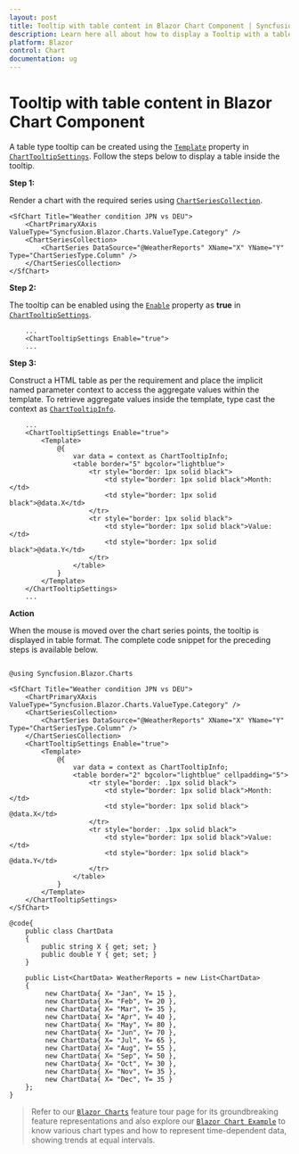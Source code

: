 ```yaml
---
layout: post
title: Tooltip with table content in Blazor Chart Component | Syncfusion
description: Learn here all about how to display a Tooltip with a table-like content in the Syncfusion Blazor Chart component step by step.
platform: Blazor
control: Chart
documentation: ug
---
```


# Tooltip with table content in Blazor Chart Component

A table type tooltip can be created using the [`Template`](https://help.syncfusion.com/cr/blazor/Syncfusion.Blazor.Charts.ChartTooltipSettings.html#Syncfusion_Blazor_Charts_ChartTooltipSettings_Template) property in [`ChartTooltipSettings`](https://help.syncfusion.com/cr/blazor/Syncfusion.Blazor.Charts.ChartTooltipSettings.html). Follow the steps below to display a table inside the tooltip.

**Step 1:**

Render a chart with the required series using [`ChartSeriesCollection`](https://help.syncfusion.com/cr/blazor/Syncfusion.Blazor.Charts.ChartSeriesCollection.html).

```razor
<SfChart Title="Weather condition JPN vs DEU">
    <ChartPrimaryXAxis ValueType="Syncfusion.Blazor.Charts.ValueType.Category" />
    <ChartSeriesCollection>
        <ChartSeries DataSource="@WeatherReports" XName="X" YName="Y" Type="ChartSeriesType.Column" />
    </ChartSeriesCollection>
</SfChart>
```

**Step 2:**

The tooltip can be enabled using the [`Enable`](https://help.syncfusion.com/cr/blazor/Syncfusion.Blazor.Charts.ChartTooltipSettings.html#Syncfusion_Blazor_Charts_ChartTooltipSettings_Enable) property as **true** in [`ChartTooltipSettings`](https://help.syncfusion.com/cr/blazor/Syncfusion.Blazor.Charts.ChartTooltipSettings.html).

```razor
    ...
    <ChartTooltipSettings Enable="true">
    ...
```

**Step 3:**

Construct a HTML table as per the requirement and place the implicit named parameter context to access the aggregate values within the template. To retrieve aggregate values inside the template, type cast the context as [`ChartTooltipInfo`](https://help.syncfusion.com/cr/blazor/Syncfusion.Blazor.Charts.ChartTooltipInfo.html).

```razor
    ...
    <ChartTooltipSettings Enable="true">
        <Template>
            @{
                var data = context as ChartTooltipInfo;
                <table border="5" bgcolor="lightblue">
                    <tr style="border: 1px solid black">
                        <td style="border: 1px solid black">Month: </td>
                        <td style="border: 1px solid black">@data.X</td>
                    </tr>
                    <tr style="border: 1px solid black">
                        <td style="border: 1px solid black">Value: </td>
                        <td style="border: 1px solid black">@data.Y</td>
                    </tr>
                </table>
            }
        </Template>
    </ChartTooltipSettings>
    ...
```

**Action**

When the mouse is moved over the chart series points, the tooltip is displayed in table format. The complete code snippet for the preceding steps is available below.

```razor

@using Syncfusion.Blazor.Charts

<SfChart Title="Weather condition JPN vs DEU">
    <ChartPrimaryXAxis ValueType="Syncfusion.Blazor.Charts.ValueType.Category" />
    <ChartSeriesCollection>
        <ChartSeries DataSource="@WeatherReports" XName="X" YName="Y" Type="ChartSeriesType.Column" />
    </ChartSeriesCollection>
    <ChartTooltipSettings Enable="true">
        <Template>
            @{
                var data = context as ChartTooltipInfo;
                <table border="2" bgcolor="lightblue" cellpadding="5">
                    <tr style="border: .1px solid black">
                        <td style="border: 1px solid black">Month: </td>
                        <td style="border: 1px solid black"> @data.X</td>
                    </tr>
                    <tr style="border: .1px solid black">
                        <td style="border: 1px solid black">Value: </td>
                        <td style="border: 1px solid black"> @data.Y</td>
                    </tr>
                </table>
            }
        </Template>
    </ChartTooltipSettings>
</SfChart>

@code{
    public class ChartData
    {
        public string X { get; set; }
        public double Y { get; set; }
    }

    public List<ChartData> WeatherReports = new List<ChartData>
    {
         new ChartData{ X= "Jan", Y= 15 },
         new ChartData{ X= "Feb", Y= 20 },
         new ChartData{ X= "Mar", Y= 35 },
         new ChartData{ X= "Apr", Y= 40 },
         new ChartData{ X= "May", Y= 80 },
         new ChartData{ X= "Jun", Y= 70 },
         new ChartData{ X= "Jul", Y= 65 },
         new ChartData{ X= "Aug", Y= 55 },
         new ChartData{ X= "Sep", Y= 50 },
         new ChartData{ X= "Oct", Y= 30 },
         new ChartData{ X= "Nov", Y= 35 },
         new ChartData{ X= "Dec", Y= 35 }
    };
}

```

> Refer to our [`Blazor Charts`](https://www.syncfusion.com/blazor-components/blazor-charts) feature tour page for its groundbreaking feature representations and also explore our [`Blazor Chart Example`](https://blazor.syncfusion.com/demos/chart/line?theme=bootstrap4) to know various chart types and how to represent time-dependent data, showing trends at equal intervals.